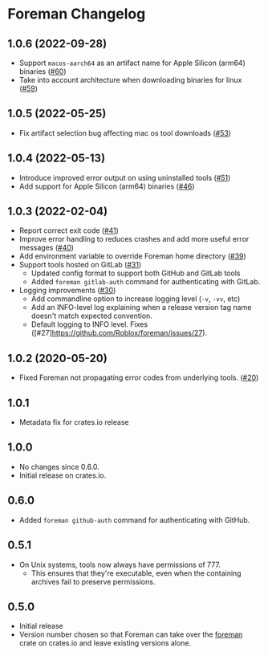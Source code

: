 # Foreman Changelog

## 1.0.6 (2022-09-28)

- Support `macos-aarch64` as an artifact name for Apple Silicon (arm64) binaries ([#60](https://github.com/Roblox/foreman/pull/60))
- Take into account architecture when downloading binaries for linux ([#59](https://github.com/Roblox/foreman/pull/59))

## 1.0.5 (2022-05-25)

- Fix artifact selection bug affecting mac os tool downloads ([#53](https://github.com/Roblox/foreman/pull/53))

## 1.0.4 (2022-05-13)

- Introduce improved error output on using uninstalled tools ([#51](https://github.com/Roblox/foreman/pull/51))
- Add support for Apple Silicon (arm64) binaries ([#46](https://github.com/Roblox/foreman/pull/46))

## 1.0.3 (2022-02-04)

- Report correct exit code ([#41](https://github.com/Roblox/foreman/pull/41))
- Improve error handling to reduces crashes and add more useful error messages ([#40](https://github.com/Roblox/foreman/pull/40))
- Add environment variable to override Foreman home directory ([#39](https://github.com/Roblox/foreman/pull/39))
- Support tools hosted on GitLab ([#31](https://github.com/Roblox/foreman/pull/31))
  - Updated config format to support both GitHub and GitLab tools
  - Added `foreman gitlab-auth` command for authenticating with GitLab.
- Logging improvements ([#30](https://github.com/Roblox/foreman/pull/30))
	- Add commandline option to increase logging level (`-v`, `-vv`, etc)
	- Add an INFO-level log explaining when a release version tag name doesn't match expected convention.
	- Default logging to INFO level. Fixes ([#27]https://github.com/Roblox/foreman/issues/27).

## 1.0.2 (2020-05-20)
- Fixed Foreman not propagating error codes from underlying tools. ([#20](https://github.com/Roblox/foreman/pull/20))

## 1.0.1
- Metadata fix for crates.io release

## 1.0.0
- No changes since 0.6.0.
- Initial release on crates.io.

## 0.6.0
- Added `foreman github-auth` command for authenticating with GitHub.

## 0.5.1
- On Unix systems, tools now always have permissions of 777.
	- This ensures that they're executable, even when the containing archives fail to preserve permissions.

## 0.5.0
- Initial release
- Version number chosen so that Foreman can take over the [foreman](https://crates.io/crates/foreman) crate on crates.io and leave existing versions alone.
